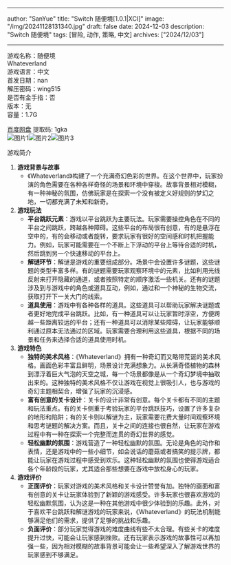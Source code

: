 
---
author: "SanYue"
title: "Switch 随便境[1.0.1|XCI]"
image: "/img/20241128131340.jpg"
draft: false
date: 2024-12-03
description: "Switch 随便境"
tags: [冒险, 动作, 策略, 中文]
archives: ["2024/12/03"]

---

游戏名称：随便境   
Whateverland    
游戏语言：中文  
首发日期：nan  
解压密码：wing515  
是否有金手指：否  
版本：无   
容量：1.7G

[百度网盘](https://pan.baidu.com/s/10yeO4xJmuavU2hXapRxhTg) 提取码: 1gka  
![图片1](/img/429edd.jpg)![图片2](/img/d8c3ca.jpg)![图片3](/img/2b7014.jpg)  

游戏简介  
1. **游戏背景与故事**
   - 《Whateverland》构建了一个充满奇幻色彩的世界。在这个世界中，玩家扮演的角色需要在各种各样奇怪的场景和环境中穿梭。故事背景相对模糊，有一种神秘的氛围，仿佛玩家是在探索一个没有被定义好规则的梦幻之地，一切都充满了未知和新奇。
2. **游戏玩法**
   - **平台跳跃元素**：游戏以平台跳跃为主要玩法。玩家需要操控角色在不同的平台之间跳跃，跨越各种障碍。这些平台的布局很有创意，有的是悬浮在空中的，有的会移动或者旋转，要求玩家有很好的空间感和时机把握能力。例如，玩家可能需要在一个不断上下浮动的平台上等待合适的时机，然后跳到另一个快速移动的平台上。
   - **解谜环节**：解谜是游戏的重要组成部分。场景中会设置许多谜题，这些谜题的类型丰富多样。有的谜题需要玩家观察环境中的元素，比如利用光线反射来打开隐藏的通道，或者按照特定的顺序激活一些机关。还有的谜题涉及到与游戏中的角色或道具互动，例如，通过和一个神秘的生物交流，获取打开下一关大门的线索。
   - **道具使用**：游戏中有各种各样的道具。这些道具可以帮助玩家解决谜题或者更好地完成平台跳跃。比如，有一种道具可以让玩家暂时浮空，方便跨越一些距离较远的平台；还有一种道具可以消除某些障碍，让玩家能够顺利通过原本无法通过的区域。玩家需要合理利用这些道具，根据不同的场景和任务来选择合适的道具使用时机。
3. **游戏特色**
   - **独特的美术风格**：《Whateverland》拥有一种奇幻而又略带荒诞的美术风格。画面色彩丰富且鲜明，场景设计充满想象力。从长满奇怪植物的森林到漂浮着巨大气泡的天空之城，每一个场景都像是从一个奇幻梦境中抽取出来的。这种独特的美术风格不仅让游戏在视觉上很吸引人，也与游戏的奇幻主题相契合，增强了玩家的沉浸感。
   - **富有创意的关卡设计**：关卡的设计非常有创意。每个关卡都有不同的主题和玩法重点。有的关卡侧重于考验玩家的平台跳跃技巧，设置了许多复杂的地形和陷阱；有的关卡则以解谜为主，玩家需要花费大量时间观察环境和思考谜题的解决方案。而且，关卡之间的连接也很自然，让玩家在游戏过程中有一种在探索一个完整而连贯的奇幻世界的感觉。
   - **轻松幽默的氛围**：游戏营造了一种轻松幽默的氛围。无论是角色的动作和表情，还是游戏中的一些小细节，如会说话的蘑菇或者搞笑的提示牌，都能让玩家在游戏过程中感受到欢乐。这种轻松幽默的氛围也使得游戏适合各个年龄段的玩家，尤其适合那些想要在游戏中放松身心的玩家。
4. **游戏评价**
   - **正面评价**：玩家对游戏的美术风格和关卡设计赞誉有加。独特的画面和富有创意的关卡让玩家体验到了新颖的游戏感受。许多玩家也很喜欢游戏的轻松幽默氛围，认为这是一种在其他游戏中很少体验到的乐趣。此外，对于喜欢平台跳跃和解谜游戏的玩家来说，《Whateverland》的玩法机制能够满足他们的需求，提供了足够的挑战和乐趣。
   - **负面评价**：部分玩家觉得游戏的难度曲线有些不太合理。有些关卡的难度提升过快，可能会让玩家感到挫败。还有玩家表示游戏的故事性可以再加强一些，因为相对模糊的故事背景可能会让一些希望深入了解游戏世界的玩家感到不够满足。

